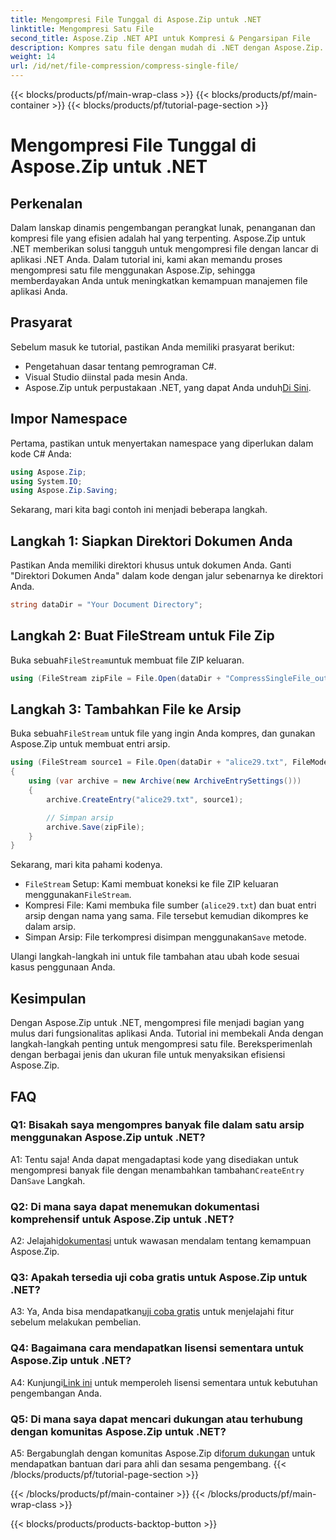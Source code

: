 ```yaml
---
title: Mengompresi File Tunggal di Aspose.Zip untuk .NET
linktitle: Mengompresi Satu File
second_title: Aspose.Zip .NET API untuk Kompresi & Pengarsipan File
description: Kompres satu file dengan mudah di .NET dengan Aspose.Zip. Ikuti panduan langkah demi langkah kami untuk pengelolaan file yang efisien.
weight: 14
url: /id/net/file-compression/compress-single-file/
---
```


{{< blocks/products/pf/main-wrap-class >}}
{{< blocks/products/pf/main-container >}}
{{< blocks/products/pf/tutorial-page-section >}}

# Mengompresi File Tunggal di Aspose.Zip untuk .NET

## Perkenalan

Dalam lanskap dinamis pengembangan perangkat lunak, penanganan dan kompresi file yang efisien adalah hal yang terpenting. Aspose.Zip untuk .NET memberikan solusi tangguh untuk mengompresi file dengan lancar di aplikasi .NET Anda. Dalam tutorial ini, kami akan memandu proses mengompresi satu file menggunakan Aspose.Zip, sehingga memberdayakan Anda untuk meningkatkan kemampuan manajemen file aplikasi Anda.

## Prasyarat

Sebelum masuk ke tutorial, pastikan Anda memiliki prasyarat berikut:

- Pengetahuan dasar tentang pemrograman C#.
- Visual Studio diinstal pada mesin Anda.
-  Aspose.Zip untuk perpustakaan .NET, yang dapat Anda unduh[Di Sini](https://releases.aspose.com/zip/net/).

## Impor Namespace

Pertama, pastikan untuk menyertakan namespace yang diperlukan dalam kode C# Anda:

```csharp
using Aspose.Zip;
using System.IO;
using Aspose.Zip.Saving;
```

Sekarang, mari kita bagi contoh ini menjadi beberapa langkah.

## Langkah 1: Siapkan Direktori Dokumen Anda

Pastikan Anda memiliki direktori khusus untuk dokumen Anda. Ganti "Direktori Dokumen Anda" dalam kode dengan jalur sebenarnya ke direktori Anda.

```csharp
string dataDir = "Your Document Directory";
```

## Langkah 2: Buat FileStream untuk File Zip

 Buka sebuah`FileStream`untuk membuat file ZIP keluaran.

```csharp
using (FileStream zipFile = File.Open(dataDir + "CompressSingleFile_out.zip", FileMode.Create))
```

## Langkah 3: Tambahkan File ke Arsip

 Buka sebuah`FileStream` untuk file yang ingin Anda kompres, dan gunakan Aspose.Zip untuk membuat entri arsip.

```csharp
using (FileStream source1 = File.Open(dataDir + "alice29.txt", FileMode.Open, FileAccess.Read))
{
    using (var archive = new Archive(new ArchiveEntrySettings()))
    {
        archive.CreateEntry("alice29.txt", source1);

        // Simpan arsip
        archive.Save(zipFile);
    }
}
```

Sekarang, mari kita pahami kodenya.

- `FileStream` Setup: Kami membuat koneksi ke file ZIP keluaran menggunakan`FileStream`.
- Kompresi File: Kami membuka file sumber (`alice29.txt`) dan buat entri arsip dengan nama yang sama. File tersebut kemudian dikompres ke dalam arsip.
-  Simpan Arsip: File terkompresi disimpan menggunakan`Save` metode.

Ulangi langkah-langkah ini untuk file tambahan atau ubah kode sesuai kasus penggunaan Anda.

## Kesimpulan

Dengan Aspose.Zip untuk .NET, mengompresi file menjadi bagian yang mulus dari fungsionalitas aplikasi Anda. Tutorial ini membekali Anda dengan langkah-langkah penting untuk mengompresi satu file. Bereksperimenlah dengan berbagai jenis dan ukuran file untuk menyaksikan efisiensi Aspose.Zip.

## FAQ

### Q1: Bisakah saya mengompres banyak file dalam satu arsip menggunakan Aspose.Zip untuk .NET?

A1: Tentu saja! Anda dapat mengadaptasi kode yang disediakan untuk mengompresi banyak file dengan menambahkan tambahan`CreateEntry` Dan`Save` Langkah.

### Q2: Di mana saya dapat menemukan dokumentasi komprehensif untuk Aspose.Zip untuk .NET?

 A2: Jelajahi[dokumentasi](https://reference.aspose.com/zip/net/) untuk wawasan mendalam tentang kemampuan Aspose.Zip.

### Q3: Apakah tersedia uji coba gratis untuk Aspose.Zip untuk .NET?

 A3: Ya, Anda bisa mendapatkan[uji coba gratis](https://releases.aspose.com/) untuk menjelajahi fitur sebelum melakukan pembelian.

### Q4: Bagaimana cara mendapatkan lisensi sementara untuk Aspose.Zip untuk .NET?

 A4: Kunjungi[Link ini](https://purchase.aspose.com/temporary-license/) untuk memperoleh lisensi sementara untuk kebutuhan pengembangan Anda.

### Q5: Di mana saya dapat mencari dukungan atau terhubung dengan komunitas Aspose.Zip untuk .NET?

 A5: Bergabunglah dengan komunitas Aspose.Zip di[forum dukungan](https://forum.aspose.com/c/zip/37) untuk mendapatkan bantuan dari para ahli dan sesama pengembang.
{{< /blocks/products/pf/tutorial-page-section >}}

{{< /blocks/products/pf/main-container >}}
{{< /blocks/products/pf/main-wrap-class >}}

{{< blocks/products/products-backtop-button >}}
